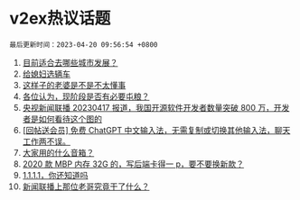 # v2ex热议话题

`最后更新时间：2023-04-20 09:56:54 +0800`

1. [目前适合去哪些城市发展？](https://www.v2ex.com/t/933678)
1. [给媳妇选辆车](https://www.v2ex.com/t/933728)
1. [这样子的老婆是不是不太懂事](https://www.v2ex.com/t/933893)
1. [各位认为，现阶段是否有必要屯粮？](https://www.v2ex.com/t/933723)
1. [央视新闻联播 20230417 报道，我国开源软件开发者数量突破 800 万，开发者是如何看待这个图的](https://www.v2ex.com/t/933743)
1. [[回帖送会员] 免费 ChatGPT 中文输入法，无需复制或切换其他输入法，聊天工作两不误。](https://www.v2ex.com/t/933768)
1. [大家用的什么音箱？](https://www.v2ex.com/t/933752)
1. [2020 款 MBP 内存 32G 的，写后端卡得一 p，要不要换新款？](https://www.v2ex.com/t/933826)
1. [1.1.1.1，你还知道吗](https://www.v2ex.com/t/933859)
1. [新闻联播上那位老哥究竟干了什么？](https://www.v2ex.com/t/933871)

